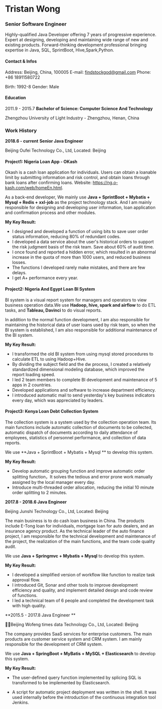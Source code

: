 # Tristan Wong

### Senior Software Engineer 

Highly-qualified Java Developer offering 7 years of progressive experience. Expert at designing, developing and maintaining wide range of new and existing products. Forward-thinking development professional bringing expertise in Java, SQL, SprintBoot, Hive,Spark,Python.

#### Contact & Infos

Address: Beijing, China,  100005		E-mail: findstockgod@gmail.com	 		Phone: +86 18911580722

Birth: 1992-8            Gender: Male

#### Education

2011.9 - 2015.7  **Bachelor of Science: Computer Science And Technology**  

Zhengzhou University of Light Industry - Zhengzhou, Henan, China



### Work History

**2018.6 - current**    **Senior Java Engineer**  

Beijing Oufei Technology Co., Ltd,      Located: Beijing

#### Project1: Nigeria Loan App - OKash

Okash is a cash loan application for individuals. Users can obtain a loanable limit by submitting information and risk control, and obtain loans through bank loans after confirming loans.  Website: https://ng.o-kash.com/web/homeEn.html.

As a back-end developer, We mainly use  **Java + SprintBoot + Mybatis + Mysql + Redis + xxl-job** as the project technology stack. And I am mainly responsible for designing and developing user information, loan application and confirmation process and other modules.

**My Key Result:**

* I designed and developed a function of using bits to save user order status information, reducing 80% of redundant codes.
* I developed a data service about the user's historical orders to support the risk judgment basis of the risk team. Save about 60% of audit time.
* I once found and reported a hidden error, which resulted in an abnormal increase in the quota of more than 1000 users,  and reduced business losses.
* The functions I developed rarely make mistakes, and there are few delays.
* I get A+ performance every year.



#### Project2: Nigeria And Egypt Loan BI System

BI system is a visual report system for managers and operators to view business operation data.We use **Hadoop, hive, spark and airflow** to do ETL tasks, and **Tableau, Davinci** to do visual reports.

In addition to the normal function development, I am also responsible for maintaining the historical data of user loans used by risk team, so when the BI system is established, I am also responsible for additional maintenance of the BI system.

**My Key Result:**

* I transformed the old BI system from using mysql stored procedures to calculate ETL to using Hadoop+Hive.  
* By dividing the subject field and the dw process, I created a relatively standardized dimensional modeling database, which improved the report loading speed.
* I led 2 team members to complete BI development and maintenance of 5 apps in 2 countries.
* Developed applications and software to increase department efficiency.
* I introduced automatic mail to send yesterday's key business indicators every day, which was appreciated by leaders.



#### Project3: Kenya Loan Debt Collection System

The collection system is a system used by the collection operation team. Its main functions include automatic collection of documents to be collected, automatic dispatch of documents according to daily attendance of employees, statistics of personnel performance, and collection of data reports.

We use **Java + SprintBoot + Mybatis + Mysql  ** to develop this system.

**My Key Result:**

* Develop automatic grouping function and improve automatic order splitting function，It solves the tedious and error prone work manually assigned by the local manager every day.
* Introduce multi-threaded order allocation, reducing the initial 10 minute order splitting to 2 minutes.



**2017.8 - 2018.6   Java Engineer**

Beijing  Junshi Technology Co., Ltd, Located: Beijing

The main business is to do cash loan business in China. The products include E-Tong loan for individuals, mortgage loan for auto dealers, and an insurance agency product. As the technical leader of the auto finance project, I am responsible for the technical development and maintenance of the project, the realization of the main functions, and the team code quality audit.

We use **Java + Springmvc + Mybatis + Mysql** to develop this system.

**My Key Result:**

* I developed a simplified version of workflow like function to realize task approval flow.
* I introduced Git, Sonar and other tools to improve development efficiency and quality, and implement detailed design and code review of functions.
* I led a technical team of 6 people and completed the development task with high quality.



**2015.5 - 2017.8   Java Engineer **

Beijing Wofeng times data Technology Co., Ltd,   Located: Beijing

The company provides SaaS services for enterprise customers. The main products are customer service system and CRM system. I am mainly responsible for the development of CRM system.

We use **Java + SpringBoot + MyBatis + MySQL + Elasticsearch** to develop this system.

**My Key Result:**

* The user-defined query function implemented by splicing SQL is transformed to be implemented by Elasticsearch.

* A script for automatic project deployment was written in the shell. It was used internally before the introduction of the continuous integration tool Jenkins.

  













